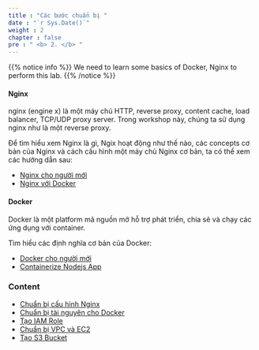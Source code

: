 ```yaml
---
title : "Các bước chuẩn bị "
date : "`r Sys.Date()`"
weight : 2
chapter : false
pre : " <b> 2. </b> "
---
```


{{% notice info %}}
We need to learn some basics of Docker, Nginx to perform this lab.
{{% /notice %}}

#### Nginx
nginx (engine x) là một máy chủ HTTP, reverse proxy, content cache, load balancer, TCP/UDP proxy server. Trong workshop này, chúng ta sử dụng nginx như là một reverse proxy.

Để tìm hiểu xem Nginx là gì, Ngix hoạt động như thế nào, các concepts cơ bản của Nginx và cách cấu hình một máy chủ Nginx cơ bản, ta có thể xem các hướng dẫn sau:
  - [Nginx cho người mới](https://nginx.org/en/docs/beginners_guide.html)
  - [Nginx với Docker](https://www.docker.com/blog/how-to-use-the-official-nginx-docker-image/)

#### Docker
Docker là một platform mã nguồn mở hỗ trợ phát triển, chia sẻ và chạy các ứng dụng với container.

Tìm hiểu các định nghĩa cơ bản của Docker:
  - [Docker cho người mới](https://docs.docker.com/get-started/)
  - [Containerize Nodejs App](https://docs.docker.com/guides/language/nodejs/containerize/)

### Content
  - [Chuẩn bị cấu hình Nginx](2.1-createnginx/)
  - [Chuẩn bị tài nguyên cho Docker](2.2-createdocker/)
  - [Tạo IAM Role](2.3-createiamrole/)
  - [Chuẩn bị VPC và EC2](2.4-createec2/)
  - [Tạo S3 Bucket](2.5-creates3bucket/)